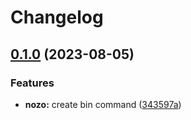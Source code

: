 # Changelog

## [0.1.0](https://github.com/nozomiishii/configs/compare/nozo-v0.0.1...nozo-v0.1.0) (2023-08-05)

### Features

- **nozo:** create bin command ([343597a](https://github.com/nozomiishii/configs/commit/343597adf865a7c9992b6b2477086ab5c6df91e2))
